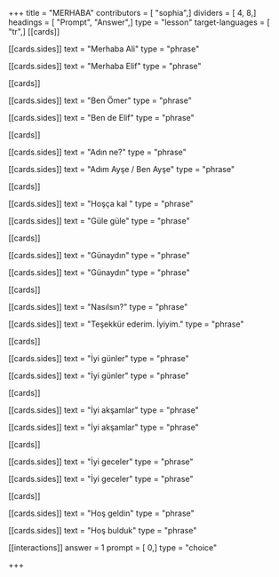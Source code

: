 +++
title = "MERHABA"
contributors = [ "sophia",]
dividers = [ 4, 8,]
headings = [ "Prompt", "Answer",]
type = "lesson"
target-languages = [ "tr",]
[[cards]]

[[cards.sides]]
text = "Merhaba Ali"
type = "phrase"

[[cards.sides]]
text = "Merhaba Elif"
type = "phrase"

[[cards]]

[[cards.sides]]
text = "Ben Ömer"
type = "phrase"

[[cards.sides]]
text = "Ben de Elif"
type = "phrase"

[[cards]]

[[cards.sides]]
text = "Adın ne?"
type = "phrase"

[[cards.sides]]
text = "Adım Ayşe / Ben Ayşe"
type = "phrase"

[[cards]]

[[cards.sides]]
text = "Hoşça kal "
type = "phrase"

[[cards.sides]]
text = "Güle güle"
type = "phrase"

[[cards]]

[[cards.sides]]
text = "Günaydın"
type = "phrase"

[[cards.sides]]
text = "Günaydın"
type = "phrase"

[[cards]]

[[cards.sides]]
text = "Nasılsın?"
type = "phrase"

[[cards.sides]]
text = "Teşekkür ederim. İyiyim."
type = "phrase"

[[cards]]

[[cards.sides]]
text = "İyi günler"
type = "phrase"

[[cards.sides]]
text = "İyi günler"
type = "phrase"

[[cards]]

[[cards.sides]]
text = "İyi akşamlar"
type = "phrase"

[[cards.sides]]
text = "İyi akşamlar"
type = "phrase"

[[cards]]

[[cards.sides]]
text = "İyi geceler"
type = "phrase"

[[cards.sides]]
text = "İyi geceler"
type = "phrase"

[[cards]]

[[cards.sides]]
text = "Hoş geldin"
type = "phrase"

[[cards.sides]]
text = "Hoş bulduk"
type = "phrase"

[[interactions]]
answer = 1
prompt = [ 0,]
type = "choice"

+++
